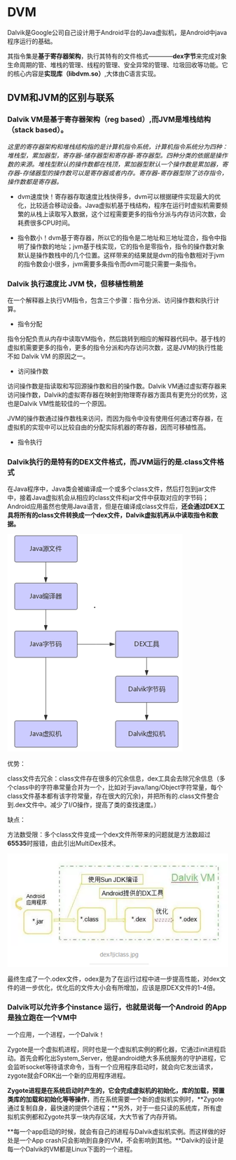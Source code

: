 # DVM
Dalvik是Google公司自己设计用于Android平台的Java虚拟机，是Android中java程序运行的基础。

其指令集是**基于寄存器架构**，执行其特有的文件格式————**dex字节**来完成对象生命周期的管、堆栈的管理、线程的管理、安全异常的管理、垃圾回收等功能。它的核心内容是**实现库（libdvm.so）**,大体由C语言实现。

## DVM和JVM的区别与联系
### Dalvik VM是基于寄存器架构（reg based）,而JVM是堆栈结构（stack based）。

*这里的寄存器架构和堆栈结构指的是计算机指令系统，计算机指令系统分为四种：堆栈型，累加器型，寄存器-储存器型和寄存器-寄存器型。四种分类的依据是操作数的来源。堆栈型默认的操作数都在栈顶，累加器型默认一个操作数是累加器，寄存器-存储器型的操作数可以是寄存器或者内存。寄存器-寄存器型除了访存指令，操作数都是寄存器。*

- dvm速度快！寄存器存取速度比栈快得多，dvm可以根据硬件实现最大的优化，比较适合移动设备。Java虚拟机基于栈结构，程序在运行时虚拟机需要频繁的从栈上读取写入数据，这个过程需要更多的指令分派与内存访问次数，会耗费很多CPU时间。

- 指令数小！dvm基于寄存器，所以它的指令是二地址和三地址混合，指令中指明了操作数的地址；jvm基于栈实现，它的指令是零指令，指令的操作数对象默认是操作数栈中的几个位置。这样带来的结果就是dvm的指令数相对于jvm的指令数会小很多，jvm需要多条指令而dvm可能只需要一条指令。

### Dalvik 执行速度比 JVM 快，但移植性稍差

在一个解释器上执行VM指令，包含三个步骤：指令分派、访问操作数和执行计算。

- 指令分配

指令分配负责从内存中读取VM指令，然后跳转到相应的解释器代码中。基于栈的虚拟机需要更多的指令，更多的指令分派和内存访问次数，这是JVM的执行性能不如 Dalvik VM 的原因之一。

- 访问操作数

访问操作数是指读取和写回源操作数和目的操作数。Dalvik VM通过虚拟寄存器来访问操作数，Dalvik的虚拟寄存器在映射到物理寄存器方面具有更充分的优势，这也是Dalvik VM性能较佳的一个原因。

JVM的操作数通过操作数栈来访问，而因为指令中没有使用任何通过寄存器，在虚拟机的实现中可以比较自由的分配实际机器的寄存器，因而可移植性高。

- 指令执行

### Dalvik执行的是特有的DEX文件格式，而JVM运行的是.class文件格式

在Java程序中，Java类会被编译成一个或多个class文件，然后打包到jar文件中，接着Java虚拟机会从相应的class文件和jar文件中获取对应的字节码；Android应用虽然也使用Java语言，但是在编译成class文件后，**还会通过DEX工具将所有的class文件转换成一个dex文件，Dalvik虚拟机再从中读取指令和数据。**

![dex](../img/dex.png)

优势：

class文件去冗余：class文件存在很多的冗余信息，dex工具会去除冗余信息（多个class中的字符串常量合并为一个，比如对于java/lang/Object字符常量，每个class文件基本都有该字符常量，存在很大的冗余)，并把所有的.class文件整合到.dex文件中。减少了I/O操作，提高了类的查找速度。）

缺点：

方法数受限：多个class文件变成一个dex文件所带来的问题就是方法数超过**65535**时报错，由此引出MultiDex技术。

![dexAndClass](../img/dexAndclass.png)

最终生成了一个.odex文件，odex是为了在运行过程中进一步提高性能，对dex文件的进一步优化，优化后的文件大小会有所增加，应该是原DEX文件的1-4倍。

### Dalvik可以允许多个instance 运行，也就是说每一个Android 的App是独立跑在一个VM中

一个应用，一个进程，一个Dalvik！

Zygote是一个虚拟机进程，同时也是一个虚拟机实例的孵化器，它通过init进程启动。首先会孵化出System_Server，他是android绝大多系统服务的守护进程，它会监听socket等待请求命令，当有一个应用程序启动时，就会向它发出请求，zygote就会FORK出一个新的应用程序进程。

**Zygote进程是在系统启动时产生的，它会完成虚拟机的初始化，库的加载，预置类库的加载和初始化等等操作**，而在系统需要一个新的虚拟机实例时，**Zygote通过复制自身，最快速的提供个进程；**另外，对于一些只读的系统库，所有虚拟机实例都和Zygote共享一块内存区域，大大节省了内存开销。

**每一个app启动的时候，就会有自己的进程与Dalvik虚拟机实例。而这样做的好处是一个App crash只会影响到自身的VM，不会影响到其他。**Dalvik的设计是每一个Dalvik的VM都是Linux下面的一个进程。



